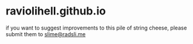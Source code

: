 # raviolihell.github.io
if you want to suggest improvements to this pile of string cheese, please submit them to slime@radsli.me
